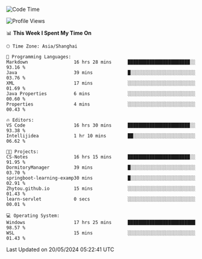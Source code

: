 <!--START_SECTION:waka-->
![Code Time](http://img.shields.io/badge/Code%20Time-1%2C700%20hrs%2040%20mins-blue)

![Profile Views](http://img.shields.io/badge/Profile%20Views-1-blue)

📊 **This Week I Spent My Time On** 

```text
🕑︎ Time Zone: Asia/Shanghai

💬 Programming Languages: 
Markdown                 16 hrs 28 mins      ███████████████████████░░   93.16 % 
Java                     39 mins             █░░░░░░░░░░░░░░░░░░░░░░░░   03.76 % 
XML                      17 mins             ░░░░░░░░░░░░░░░░░░░░░░░░░   01.69 % 
Java Properties          6 mins              ░░░░░░░░░░░░░░░░░░░░░░░░░   00.60 % 
Properties               4 mins              ░░░░░░░░░░░░░░░░░░░░░░░░░   00.43 % 

🔥 Editors: 
VS Code                  16 hrs 30 mins      ███████████████████████░░   93.38 % 
Intellijidea             1 hr 10 mins        ██░░░░░░░░░░░░░░░░░░░░░░░   06.62 % 

🐱‍💻 Projects: 
CS-Notes                 16 hrs 15 mins      ███████████████████████░░   91.95 % 
DormitoryManager         39 mins             █░░░░░░░░░░░░░░░░░░░░░░░░   03.70 % 
springboot-learning-examp30 mins             █░░░░░░░░░░░░░░░░░░░░░░░░   02.91 % 
Zhytou.github.io         15 mins             ░░░░░░░░░░░░░░░░░░░░░░░░░   01.43 % 
learn-servlet            0 secs              ░░░░░░░░░░░░░░░░░░░░░░░░░   00.01 % 

💻 Operating System: 
Windows                  17 hrs 25 mins      █████████████████████████   98.57 % 
WSL                      15 mins             ░░░░░░░░░░░░░░░░░░░░░░░░░   01.43 % 
```


 Last Updated on 20/05/2024 05:22:41 UTC
<!--END_SECTION:waka-->